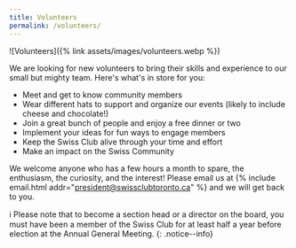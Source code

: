 ```yaml
---
title: Volunteers
permalink: /volunteers/
---
```


![Volunteers]({% link assets/images/volunteers.webp %})

We are looking for new volunteers to bring their skills and experience to our
small but mighty team. Here's what's in store for you:

- Meet and get to know community members
- Wear different hats to support and organize our events (likely to include
  cheese and chocolate!)
- Join a great bunch of people and enjoy a free dinner or two
- Implement your ideas for fun ways to engage members
- Keep the Swiss Club alive through your time and effort
- Make an impact on the Swiss Community

We welcome anyone who has a few hours a month to spare, the enthusiasm, the
curiosity, and the interest! Please email us at {% include email.html
addr="president@swissclubtoronto.ca" %} and we will get back to you.

:information_source: Please note that to become a section head or a director on
the board, you must have been a member of the Swiss Club for at least half a
year before election at the Annual General Meeting.
{: .notice--info}
